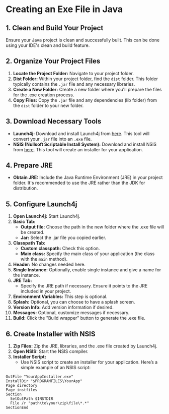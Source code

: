 # Creating an Exe File in Java

## 1. Clean and Build Your Project
Ensure your Java project is clean and successfully built. This can be done using your IDE's clean and build feature.

## 2. Organize Your Project Files
1. **Locate the Project Folder:** Navigate to your project folder.
2. **Dist Folder:** Within your project folder, find the `dist` folder. This folder typically contains the `.jar` file and any necessary libraries.
3. **Create a New Folder:** Create a new folder where you'll prepare the files for the .exe creation process.
4. **Copy Files:** Copy the `.jar` file and any dependencies (lib folder) from the `dist` folder to your new folder.

## 3. Download Necessary Tools
- **Launch4j:** Download and install Launch4j from [here](https://launch4j.sourceforge.net/). This tool will convert your `.jar` file into an `.exe` file.
- **NSIS (Nullsoft Scriptable Install System):** Download and install NSIS from [here](https://nsis.sourceforge.io/Download). This tool will create an installer for your application.

## 4. Prepare JRE
- **Obtain JRE:** Include the Java Runtime Environment (JRE) in your project folder. It's recommended to use the JRE rather than the JDK for distribution.

## 5. Configure Launch4j
1. **Open Launch4j:** Start Launch4j.
2. **Basic Tab:**
   - **Output file:** Choose the path in the new folder where the .exe file will be created.
   - **Jar:** Select the .jar file you copied earlier.
3. **Classpath Tab:**
   - **Custom classpath:** Check this option.
   - **Main class:** Specify the main class of your application (the class with the `main` method).
4. **Header:** No changes needed here.
5. **Single Instance:** Optionally, enable single instance and give a name for the instance.
6. **JRE Tab:**
   - Specify the JRE path if necessary. Ensure it points to the JRE included in your project.
7. **Environment Variables:** This step is optional.
8. **Splash:** Optional, you can choose to have a splash screen.
9. **Version Info:** Add version information if desired.
10. **Messages:** Optional, customize messages if necessary.
11. **Build:** Click the "Build wrapper" button to generate the .exe file.

## 6. Create Installer with NSIS
1. **Zip Files:** Zip the JRE, libraries, and the .exe file created by Launch4j.
2. **Open NSIS:** Start the NSIS compiler.
3. **Installer Script:**
   - Use NSIS script to create an installer for your application. Here’s a simple example of an NSIS script:

```nsis
OutFile "YourAppInstaller.exe"
InstallDir "$PROGRAMFILES\YourApp"
Page directory
Page instfiles
Section
  SetOutPath $INSTDIR
  File /r "path\to\your\zip\file\*.*"
SectionEnd
